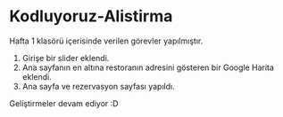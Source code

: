 # Kodluyoruz-Alistirma
Hafta 1 klasörü içerisinde verilen görevler yapılmıştır.
1) Girişe bir slider eklendi.
2) Ana sayfanın en altına restoranın adresini gösteren bir Google Harita eklendi.
3) Ana sayfa ve rezervasyon sayfası yapıldı.

Geliştirmeler devam ediyor :D
